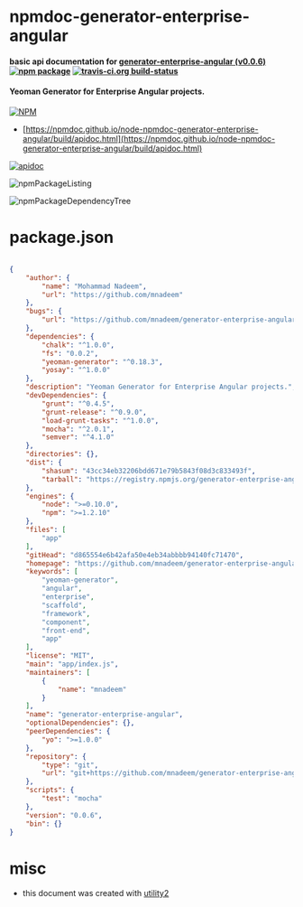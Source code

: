 # npmdoc-generator-enterprise-angular

#### basic api documentation for  [generator-enterprise-angular (v0.0.6)](https://github.com/mnadeem/generator-enterprise-angular#readme)  [![npm package](https://img.shields.io/npm/v/npmdoc-generator-enterprise-angular.svg?style=flat-square)](https://www.npmjs.org/package/npmdoc-generator-enterprise-angular) [![travis-ci.org build-status](https://api.travis-ci.org/npmdoc/node-npmdoc-generator-enterprise-angular.svg)](https://travis-ci.org/npmdoc/node-npmdoc-generator-enterprise-angular)

#### Yeoman Generator for Enterprise Angular projects.

[![NPM](https://nodei.co/npm/generator-enterprise-angular.png?downloads=true&downloadRank=true&stars=true)](https://www.npmjs.com/package/generator-enterprise-angular)

- [https://npmdoc.github.io/node-npmdoc-generator-enterprise-angular/build/apidoc.html](https://npmdoc.github.io/node-npmdoc-generator-enterprise-angular/build/apidoc.html)

[![apidoc](https://npmdoc.github.io/node-npmdoc-generator-enterprise-angular/build/screenCapture.buildCi.browser.%252Ftmp%252Fbuild%252Fapidoc.html.png)](https://npmdoc.github.io/node-npmdoc-generator-enterprise-angular/build/apidoc.html)

![npmPackageListing](https://npmdoc.github.io/node-npmdoc-generator-enterprise-angular/build/screenCapture.npmPackageListing.svg)

![npmPackageDependencyTree](https://npmdoc.github.io/node-npmdoc-generator-enterprise-angular/build/screenCapture.npmPackageDependencyTree.svg)



# package.json

```json

{
    "author": {
        "name": "Mohammad Nadeem",
        "url": "https://github.com/mnadeem"
    },
    "bugs": {
        "url": "https://github.com/mnadeem/generator-enterprise-angular/issues"
    },
    "dependencies": {
        "chalk": "^1.0.0",
        "fs": "0.0.2",
        "yeoman-generator": "^0.18.3",
        "yosay": "^1.0.0"
    },
    "description": "Yeoman Generator for Enterprise Angular projects.",
    "devDependencies": {
        "grunt": "^0.4.5",
        "grunt-release": "^0.9.0",
        "load-grunt-tasks": "^1.0.0",
        "mocha": "^2.0.1",
        "semver": "^4.1.0"
    },
    "directories": {},
    "dist": {
        "shasum": "43cc34eb32206bdd671e79b5843f08d3c833493f",
        "tarball": "https://registry.npmjs.org/generator-enterprise-angular/-/generator-enterprise-angular-0.0.6.tgz"
    },
    "engines": {
        "node": ">=0.10.0",
        "npm": ">=1.2.10"
    },
    "files": [
        "app"
    ],
    "gitHead": "d865554e6b42afa50e4eb34abbbb94140fc71470",
    "homepage": "https://github.com/mnadeem/generator-enterprise-angular#readme",
    "keywords": [
        "yeoman-generator",
        "angular",
        "enterprise",
        "scaffold",
        "framework",
        "component",
        "front-end",
        "app"
    ],
    "license": "MIT",
    "main": "app/index.js",
    "maintainers": [
        {
            "name": "mnadeem"
        }
    ],
    "name": "generator-enterprise-angular",
    "optionalDependencies": {},
    "peerDependencies": {
        "yo": ">=1.0.0"
    },
    "repository": {
        "type": "git",
        "url": "git+https://github.com/mnadeem/generator-enterprise-angular.git"
    },
    "scripts": {
        "test": "mocha"
    },
    "version": "0.0.6",
    "bin": {}
}
```



# misc
- this document was created with [utility2](https://github.com/kaizhu256/node-utility2)
